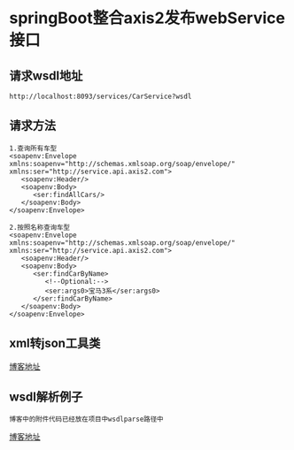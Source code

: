 # springBoot整合axis2发布webService接口
## 请求wsdl地址
    http://localhost:8093/services/CarService?wsdl
## 请求方法
    1.查询所有车型
    <soapenv:Envelope xmlns:soapenv="http://schemas.xmlsoap.org/soap/envelope/" xmlns:ser="http://service.api.axis2.com">
       <soapenv:Header/>
       <soapenv:Body>
          <ser:findAllCars/>
       </soapenv:Body>
    </soapenv:Envelope>
    
    2.按照名称查询车型
    <soapenv:Envelope xmlns:soapenv="http://schemas.xmlsoap.org/soap/envelope/" xmlns:ser="http://service.api.axis2.com">
       <soapenv:Header/>
       <soapenv:Body>
          <ser:findCarByName>
             <!--Optional:-->
             <ser:args0>宝马3系</ser:args0>
          </ser:findCarByName>
       </soapenv:Body>
    </soapenv:Envelope>
## xml转json工具类
   [博客地址](https://blog.csdn.net/tkggetg/article/details/47784321)

## wsdl解析例子
    博客中的附件代码已经放在项目中wsdlparse路径中
   [博客地址](http://zheng12tian.iteye.com/blog/1166505)